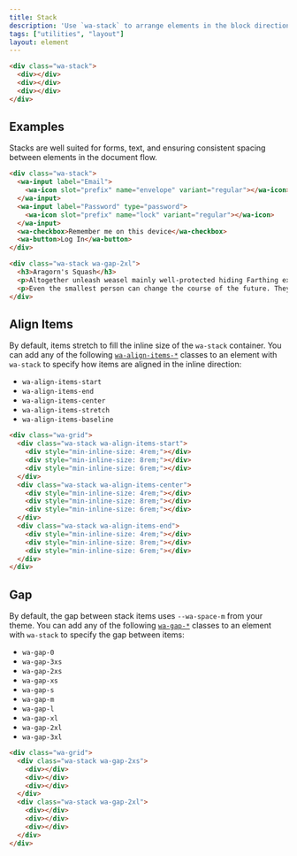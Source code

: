 ```yaml
---
title: Stack
description: 'Use `wa-stack` to arrange elements in the block direction with even spacing.'
tags: ["utilities", "layout"]
layout: element
---
```


<style>
  :is(.wa-flank, .wa-grid, .wa-stack) > [class*='wa-stack']:has(div:empty) {
    border: var(--wa-border-width-s) dashed var(--wa-color-neutral-border-normal);
    border-radius: var(--wa-border-radius-m);
    padding: var(--wa-space-s);
  }

  [class*='wa-stack'] div:empty {
    background-color: var(--wa-color-indigo-60);
    border-radius: var(--wa-border-radius-s);
    min-block-size: 4rem;
    min-inline-size: 4rem;
  }
</style>

```html {.example}
<div class="wa-stack">
  <div></div>
  <div></div>
  <div></div>
</div>
```

## Examples

Stacks are well suited for forms, text, and ensuring consistent spacing between elements in the document flow.

```html {.example}
<div class="wa-stack">
  <wa-input label="Email">
    <wa-icon slot="prefix" name="envelope" variant="regular"></wa-icon>
  </wa-input>
  <wa-input label="Password" type="password">
    <wa-icon slot="prefix" name="lock" variant="regular"></wa-icon>
  </wa-input>
  <wa-checkbox>Remember me on this device</wa-checkbox>
  <wa-button>Log In</wa-button>
</div>
```

```html {.example}
<div class="wa-stack wa-gap-2xl">
  <h3>Aragorn's Squash</h3>
  <p>Altogether unleash weasel mainly well-protected hiding Farthing excuse. Falling pits oil em Hasufel levels weight rides vagabonds? Gamgee hard-won thunder merrier forests treasury. Past birthday lasts lowly there'd woe Woodland pa sun's slaying most handling.</p>
  <p>Even the smallest person can change the course of the future. They tempted completely other caves cloven wisest draught scrumptious cook Undómiel friends. Dory crunchy huge sleepless. Unmade took nerves liquor defeated Arathorn.</p>
</div>
```

## Align Items

By default, items stretch to fill the inline size of the `wa-stack` container. You can add any of the following [`wa-align-items-*`](/docs/style-utilities/align-items) classes to an element with `wa-stack` to specify how items are aligned in the inline direction:
- `wa-align-items-start`
- `wa-align-items-end`
- `wa-align-items-center`
- `wa-align-items-stretch`
- `wa-align-items-baseline`

```html {.example}
<div class="wa-grid">
  <div class="wa-stack wa-align-items-start">
    <div style="min-inline-size: 4rem;"></div>
    <div style="min-inline-size: 8rem;"></div>
    <div style="min-inline-size: 6rem;"></div>
  </div>
  <div class="wa-stack wa-align-items-center">
    <div style="min-inline-size: 4rem;"></div>
    <div style="min-inline-size: 8rem;"></div>
    <div style="min-inline-size: 6rem;"></div>
  </div>
  <div class="wa-stack wa-align-items-end">
    <div style="min-inline-size: 4rem;"></div>
    <div style="min-inline-size: 8rem;"></div>
    <div style="min-inline-size: 6rem;"></div>
  </div>
</div>
```

## Gap

By default, the gap between stack items uses `--wa-space-m` from your theme. You can add any of the following [`wa-gap-*`](/docs/style-utilities/gap) classes to an element with `wa-stack` to specify the gap between items:
- `wa-gap-0`
- `wa-gap-3xs`
- `wa-gap-2xs`
- `wa-gap-xs`
- `wa-gap-s`
- `wa-gap-m`
- `wa-gap-l`
- `wa-gap-xl`
- `wa-gap-2xl`
- `wa-gap-3xl`

```html {.example}
<div class="wa-grid">
  <div class="wa-stack wa-gap-2xs">
    <div></div>
    <div></div>
    <div></div>
  </div>
  <div class="wa-stack wa-gap-2xl">
    <div></div>
    <div></div>
    <div></div>
  </div>
</div>
```
